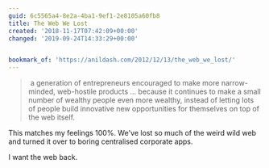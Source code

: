 ```yaml
---
guid: 6c5565a4-8e2a-4ba1-9ef1-2e8105a60fb8
title: The Web We Lost
created: '2018-11-17T07:42:09+00:00'
changed: '2019-09-24T14:33:29+00:00'


bookmark_of: 'https://anildash.com/2012/12/13/the_web_we_lost/'
---
```


>  a generation of entrepreneurs encouraged to make more narrow-minded, web-hostile products ... because it continues to make a small number of wealthy people even more wealthy, instead of letting lots of people build innovative new opportunities for themselves on top of the web itself.

This matches my feelings 100%. We've lost so much of the weird wild web and turned it over to boring centralised corporate apps. 

I want the web back. 
